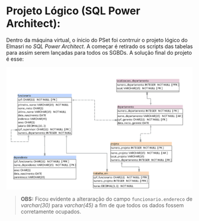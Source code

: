 # Projeto Lógico (SQL Power Architect):
Dentro da máquina virtual, o ínicio do PSet foi contrruir o projeto lógico do Elmasri no *SQL Power Architect*. A começar é retirado os scripts das tabelas para assim serem lançadas para todos os SGBDs. A solução final do projeto é esse:

![Projeto Lógico](https://github.com/GuilhermeTozziMafra/uvv_bd_1_cc1m/blob/main/pset1/imagens%20do%20projeto/Readme(2).png)

>**OBS:** Ficou evidente a alteraração do campo `funcionario.endereco` de *varchar(30)* para *varchar(45)* a fim de que todos os dados fossem corretamente ocupados.

